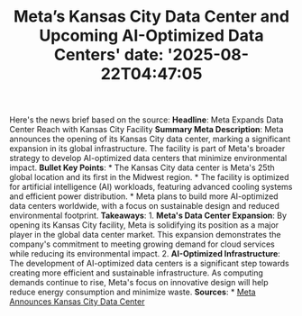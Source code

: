 ﻿---
title: "Meta’s Kansas City Data Center and Upcoming AI-Optimized Data Centers'
date: '2025-08-22T04:47:05"
category: "Markets"
summary: ""
slug: "metas kansas city data center and upcoming aioptimized data "
source_urls:
  - "https://about.fb.com/news/2025/08/metas-kansas-city-data-center/"
seo:
  title: "Meta’s Kansas City Data Center and Upcoming AI-Optimized Data Centers | Hash n Hedge'
  description: '"
  keywords: ["news", "markets", "brief"]
---
Here's the news brief based on the source:  **Headline**: Meta Expands Data Center Reach with Kansas City Facility  **Summary Meta Description**: Meta announces the opening of its Kansas City data center, marking a significant expansion in its global infrastructure. The facility is part of Meta's broader strategy to develop AI-optimized data centers that minimize environmental impact.  **Bullet Key Points**:  * The Kansas City data center is Meta's 25th global location and its first in the Midwest region. * The facility is optimized for artificial intelligence (AI) workloads, featuring advanced cooling systems and efficient power distribution. * Meta plans to build more AI-optimized data centers worldwide, with a focus on sustainable design and reduced environmental footprint.  **Takeaways**:  1. **Meta's Data Center Expansion**: By opening its Kansas City facility, Meta is solidifying its position as a major player in the global data center market. This expansion demonstrates the company's commitment to meeting growing demand for cloud services while reducing its environmental impact. 2. **AI-Optimized Infrastructure**: The development of AI-optimized data centers is a significant step towards creating more efficient and sustainable infrastructure. As computing demands continue to rise, Meta's focus on innovative design will help reduce energy consumption and minimize waste.  **Sources**:  * [Meta Announces Kansas City Data Center](https://about.fb.com/news/2025/08/metas-kansas-city-data-center/) 
